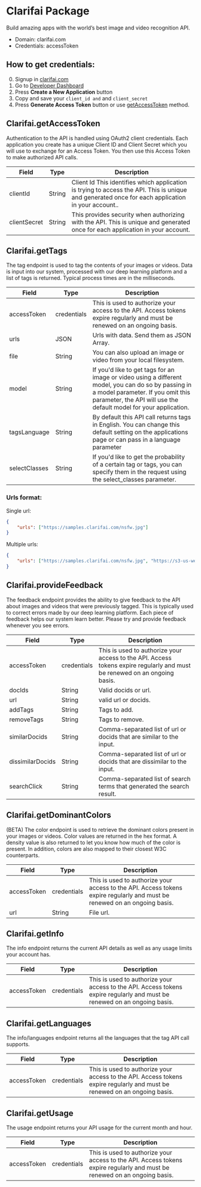 # Clarifai Package
Build amazing apps with the world’s best image and video recognition API.
* Domain: clarifai.com
* Credentials: accessToken

## How to get credentials: 
0. Signup in [clarifai.com](https://clarifai.com)
1. Go to [Developer Dashboard](https://developer.clarifai.com/account/applications/)
2. Press **Create a New Application** button
3. Copy and save your `client_id and` and `client_secret`
4. Press **Generate Access Token** button or use [getAccessToken](#getAccessToken) method.


## Clarifai.getAccessToken
Authentication to the API is handled using OAuth2 client credentials. Each application you create has a unique Client ID and Client Secret which you will use to exchange for an Access Token. You then use this Access Token to make authorized API calls.

| Field       | Type  | Description
|-------------|-------|----------
| clientId    | String| Client Id This identifies which application is trying to access the API. This is unique and generated once for each application in your account..
| clientSecret| String| This provides security when authorizing with the API. This is unique and generated once for each application in your account.


## Clarifai.getTags
The tag endpoint is used to tag the contents of your images or videos. Data is input into our system, processed with our deep learning platform and a list of tags is returned. Typical process times are in the milliseconds.

| Field        | Type       | Description
|--------------|------------|----------
| accessToken  | credentials| This is used to authorize your access to the API. Access tokens expire regularly and must be renewed on an ongoing basis.
| urls         | JSON       | Urls with data. Send them as JSON Array.
| file         | String     | You can also upload an image or video from your local filesystem.
| model        | String     | If you'd like to get tags for an image or video using a different model, you can do so by passing in a model parameter. If you omit this parameter, the API will use the default model for your application.
| tagsLanguage | String     | By default this API call returns tags in English. You can change this default setting on the applications page or can pass in a language parameter
| selectClasses| String     | If you'd like to get the probability of a certain tag or tags, you can specify them in the  request using the select_classes parameter.

### Urls format: 
Single url:
```json
{
	"urls": ["https://samples.clarifai.com/nsfw.jpg"]
}
```

Multiple urls:
```json
{
	"urls": ["https://samples.clarifai.com/nsfw.jpg", "https://s3-us-west-1.amazonaws.com/powr/defaults/image-slider2.jpg"]
}
```


## Clarifai.provideFeedback
The feedback endpoint provides the ability to give feedback to the API about images and videos that were previously tagged. This is typically used to correct errors made by our deep learning platform. Each piece of feedback helps our system learn better. Please try and provide feedback whenever you see errors.

| Field           | Type       | Description
|-----------------|------------|----------
| accessToken     | credentials| This is used to authorize your access to the API. Access tokens expire regularly and must be renewed on an ongoing basis.
| docIds          | String     | Valid docids or url.
| url             | String     | valid url or docids.
| addTags         | String     | Tags to add.
| removeTags      | String     | Tags to remove.
| similarDocids   | String     | Comma-separated list of url or docids that are similar to the input.
| dissimilarDocids| String     | Comma-separated list of url or docids that are dissimilar to the input.
| searchClick     | String     | Comma-separated list of search terms that generated the search result.


## Clarifai.getDominantColors
(BETA) The color endpoint is used to retrieve the dominant colors present in your images or videos. Color values are returned in the hex format. A density value is also returned to let you know how much of the color is present. In addition, colors are also mapped to their closest W3C counterparts.

| Field      | Type       | Description
|------------|------------|----------
| accessToken| credentials| This is used to authorize your access to the API. Access tokens expire regularly and must be renewed on an ongoing basis.
| url        | String     | File url.


## Clarifai.getInfo
The info endpoint returns the current API details as well as any usage limits your account has.

| Field      | Type       | Description
|------------|------------|----------
| accessToken| credentials| This is used to authorize your access to the API. Access tokens expire regularly and must be renewed on an ongoing basis.


## Clarifai.getLanguages
The info/languages endpoint returns all the languages that the tag API call supports.

| Field      | Type       | Description
|------------|------------|----------
| accessToken| credentials| This is used to authorize your access to the API. Access tokens expire regularly and must be renewed on an ongoing basis.


## Clarifai.getUsage
The usage endpoint returns your API usage for the current month and hour.

| Field      | Type       | Description
|------------|------------|----------
| accessToken| credentials| This is used to authorize your access to the API. Access tokens expire regularly and must be renewed on an ongoing basis.

